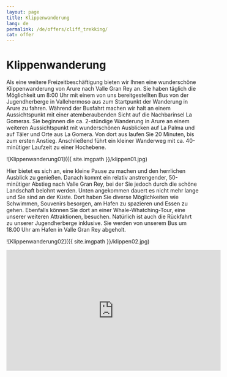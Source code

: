 ```yaml
---
layout: page
title: Klippenwanderung
lang: de
permalink: /de/offers/cliff_trekking/
cat: offer
---
```


# Klippenwanderung

Als eine weitere Freizeitbeschäftigung bieten wir Ihnen eine wunderschöne Klippenwanderung von Arure nach Valle Gran Rey an. Sie haben täglich die Möglichkeit um 8:00 Uhr mit einem von uns bereitgestellten Bus von der Jugendherberge in Vallehermoso aus zum Startpunkt der Wanderung in Arure zu fahren. Während der Busfahrt machen wir halt an einem Aussichtspunkt mit einer atemberaubenden Sicht auf die Nachbarinsel La Gomeras. Sie beginnen die ca. 2-stündige Wanderung in Arure an einem weiteren Aussichtspunkt mit wunderschönen Ausblicken auf La Palma und auf Täler und Orte aus La Gomera. Von dort aus laufen Sie 20 Minuten, bis zum ersten Anstieg. Anschließend führt ein kleiner Wanderweg mit ca. 40-minütiger Laufzeit zu einer Hochebene.

![Klippenwanderung01]({{ site.imgpath }}/klippen01.jpg)

Hier bietet es sich an, eine kleine Pause zu machen und den herrlichen Ausblick zu genießen. Danach kommt ein relativ anstrengender, 50-minütiger Abstieg nach Valle Gran Rey, bei der Sie jedoch durch die schöne Landschaft belohnt werden. Unten angekommen dauert es nicht mehr lange und Sie sind an der Küste. Dort haben Sie diverse Möglichkeiten wie Schwimmen, Souvenirs besorgen, am Hafen zu spazieren und Essen zu gehen. Ebenfalls können Sie dort an einer Whale-Whatching-Tour, eine unserer weiteren Attraktionen, besuchen. Natürlich ist auch die Rückfahrt zu unserer Jugendherberge inklusive. Sie werden von unserem Bus um 18.00 Uhr am Hafen in Valle Gran Rey abgeholt.

![Klippenwanderung02]({{ site.imgpath }}/klippen02.jpg)

<iframe width="560" height="315" src="https://www.youtube.com/embed/Bf5dIcYYDPU" frameborder="0" allowfullscreen></iframe>

